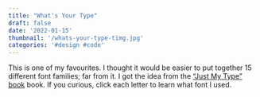 ```yaml
---
title: "What's Your Type"
draft: false
date: '2022-01-15'
thumbnail: '/whats-your-type-timg.jpg'
categories: '#design #code'
---
```


This is one of my favourites. I thought it would be easier to put together 15 different font families; far from it. I got the idea from the <a href="https://profilebooks.com/work/just-my-type/" target="_blank" rel="noopener noreferrer">“Just My Type” book</a> book. If you curious, click each letter to learn what font I used.

